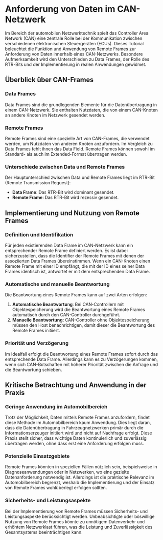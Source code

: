 # Anforderung von Daten im CAN-Netzwerk

Im Bereich der automobilen Netzwerktechnik spielt das Controller Area Network (CAN) eine zentrale Rolle bei der Kommunikation zwischen verschiedenen elektronischen Steuergeräten (ECUs). Dieses Tutorial beleuchtet die Funktion und Anwendung von Remote Frames zur Anforderung von Daten innerhalb eines CAN-Netzwerks. Besondere Aufmerksamkeit wird den Unterschieden zu Data Frames, der Rolle des RTR-Bits und der Implementierung in realen Anwendungen gewidmet.

## Überblick über CAN-Frames

### Data Frames

Data Frames sind die grundlegenden Elemente für die Datenübertragung in einem CAN-Netzwerk. Sie enthalten Nutzdaten, die von einem CAN-Knoten an andere Knoten im Netzwerk gesendet werden.

### Remote Frames

Remote Frames sind eine spezielle Art von CAN-Frames, die verwendet werden, um Nutzdaten von anderen Knoten anzufordern. Im Vergleich zu Data Frames fehlt ihnen das Data Field. Remote Frames können sowohl im Standard- als auch im Extended-Format übertragen werden.

### Unterschiede zwischen Data und Remote Frames

Der Hauptunterschied zwischen Data und Remote Frames liegt im RTR-Bit (Remote Transmission Request):

- **Data Frame**: Das RTR-Bit wird dominant gesendet.
- **Remote Frame**: Das RTR-Bit wird rezessiv gesendet.

## Implementierung und Nutzung von Remote Frames

### Definition und Identifikation

Für jeden existierenden Data Frame im CAN-Netzwerk kann ein entsprechender Remote Frame definiert werden. Es ist dabei sicherzustellen, dass die Identifier der Remote Frames mit denen der assoziierten Data Frames übereinstimmen. Wenn ein CAN-Knoten einen Remote Frame mit einer ID empfängt, die mit der ID eines seiner Data Frames identisch ist, antwortet er mit dem entsprechenden Data Frame.

### Automatische und manuelle Beantwortung

Die Beantwortung eines Remote Frames kann auf zwei Arten erfolgen:

1. **Automatische Beantwortung**: Bei CAN-Controllern mit Objektespeicherung wird die Beantwortung eines Remote Frames automatisch durch den CAN-Controller durchgeführt.
2. **Manuelle Beantwortung**: CAN-Controller ohne Objektespeicherung müssen den Host benachrichtigen, damit dieser die Beantwortung des Remote Frames initiiert.

### Priorität und Verzögerung

Im Idealfall erfolgt die Beantwortung eines Remote Frames sofort durch das entsprechende Data Frame. Allerdings kann es zu Verzögerungen kommen, wenn sich CAN-Botschaften mit höherer Priorität zwischen die Anfrage und die Beantwortung schieben.

## Kritische Betrachtung und Anwendung in der Praxis

### Geringe Anwendung im Automobilbereich

Trotz der Möglichkeit, Daten mittels Remote Frames anzufordern, findet diese Methode im Automobilbereich kaum Anwendung. Dies liegt daran, dass die Datenübertragung in Fahrzeugnetzwerken primär durch die Informationserzeuger initiiert wird und nicht auf Nachfrage erfolgt. Diese Praxis stellt sicher, dass wichtige Daten kontinuierlich und zuverlässig übertragen werden, ohne dass erst eine Anforderung erfolgen muss.

### Potenzielle Einsatzgebiete

Remote Frames könnten in speziellen Fällen nützlich sein, beispielsweise in Diagnoseanwendungen oder in Netzwerken, wo eine gezielte Datenanforderung notwendig ist. Allerdings ist die praktische Relevanz im Automobilbereich begrenzt, weshalb die Implementierung und der Einsatz von Remote Frames wohlüberlegt erfolgen sollten.

### Sicherheits- und Leistungsaspekte

Bei der Implementierung von Remote Frames müssen Sicherheits- und Leistungsaspekte berücksichtigt werden. Unbeabsichtigte oder böswillige Nutzung von Remote Frames könnte zu unnötigem Datenverkehr und erhöhtem Netzwerklast führen, was die Leistung und Zuverlässigkeit des Gesamtsystems beeinträchtigen kann.

 